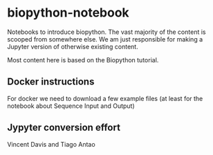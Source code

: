 biopython-notebook
==================

Notebooks to introduce biopython. The vast majority of the content is
scooped from somewhere else. We am just responsible for making a Jupyter version
of otherwise existing content.

Most content here is based on the Biopython tutorial.


Docker instructions
-------------------

For docker we need to download a few example files (at least for the
notebook about Sequence Input and Output)


Jypyter conversion effort
-------------------------

Vincent Davis and Tiago Antao

